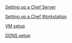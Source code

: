 [Setting up a Chef Server](./doc/chef-server-setup.md)

[Setting up a Chef Workstation](./doc/chef-workstation-setup.md)

[VM setup](./doc/vm-setup.md)

[DDNS setup](./doc/ddns-setup.md)
